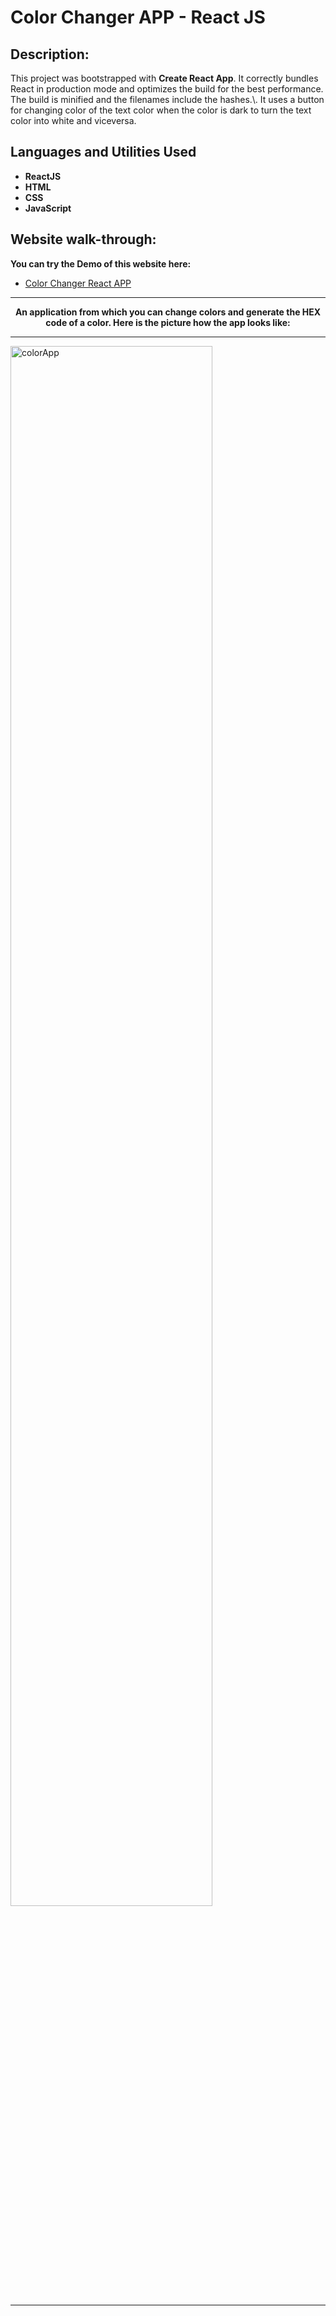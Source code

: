 # Color Changer APP - React JS

<h2>Description:</h2>
This project was bootstrapped with <b>Create React App</b>. It correctly bundles React in production mode and optimizes the build for the best performance. The build is minified and the filenames include the hashes.\. It uses a button for changing color of the text color when the color is dark to turn the text color into white and viceversa.

<h2>Languages and Utilities Used</h2>

- <b>ReactJS</b>
- <b>HTML</b>
- <b>CSS</b>
- <b>JavaScript</b>

<h2>Website walk-through:</h2>

<b>You can try the Demo of this website here:</b> 
- [Color Changer React APP](https://color-changer-react-app.netlify.app/)


<hr>
<p align="center">
<b>An application from which you can change colors and generate the HEX code of a color. Here is the picture how the app looks like:</b>
<hr>
<img src="https://i.postimg.cc/7hZ42mSn/scr1.jpg" height="80%" width="80%" alt="colorApp"/>
<hr>



